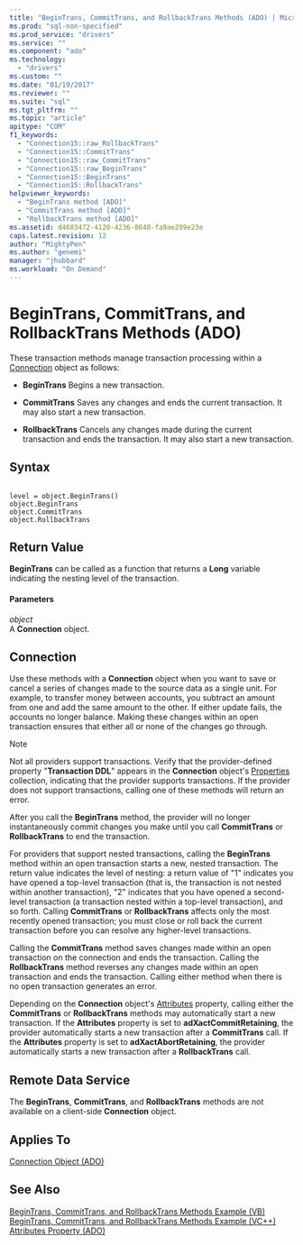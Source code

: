 ```yaml
---
title: "BeginTrans, CommitTrans, and RollbackTrans Methods (ADO) | Microsoft Docs"
ms.prod: "sql-non-specified"
ms.prod_service: "drivers"
ms.service: ""
ms.component: "ado"
ms.technology:
  - "drivers"
ms.custom: ""
ms.date: "01/19/2017"
ms.reviewer: ""
ms.suite: "sql"
ms.tgt_pltfrm: ""
ms.topic: "article"
apitype: "COM"
f1_keywords: 
  - "Connection15::raw_RollbackTrans"
  - "Connection15::CommitTrans"
  - "Connection15::raw_CommitTrans"
  - "Connection15::raw_BeginTrans"
  - "Connection15::BeginTrans"
  - "Connection15::RollbackTrans"
helpviewer_keywords: 
  - "BeginTrans method [ADO]"
  - "CommitTrans method [ADO]"
  - "RollbackTrans method [ADO]"
ms.assetid: d4683472-4120-4236-8640-fa9ae289e23e
caps.latest.revision: 12
author: "MightyPen"
ms.author: "genemi"
manager: "jhubbard"
ms.workload: "On Demand"
---
```

# BeginTrans, CommitTrans, and RollbackTrans Methods (ADO)
These transaction methods manage transaction processing within a [Connection](../../../ado/reference/ado-api/connection-object-ado.md) object as follows:  
  
-   **BeginTrans** Begins a new transaction.  
  
-   **CommitTrans** Saves any changes and ends the current transaction. It may also start a new transaction.  
  
-   **RollbackTrans** Cancels any changes made during the current transaction and ends the transaction. It may also start a new transaction.  
  
## Syntax  
  
```  
  
level = object.BeginTrans()  
object.BeginTrans  
object.CommitTrans  
object.RollbackTrans  
```  
  
## Return Value  
 **BeginTrans** can be called as a function that returns a **Long** variable indicating the nesting level of the transaction.  
  
#### Parameters  
 *object*  
 A **Connection** object.  
  
## Connection  
 Use these methods with a **Connection** object when you want to save or cancel a series of changes made to the source data as a single unit. For example, to transfer money between accounts, you subtract an amount from one and add the same amount to the other. If either update fails, the accounts no longer balance. Making these changes within an open transaction ensures that either all or none of the changes go through.  
  
> [!NOTE]
>  Not all providers support transactions. Verify that the provider-defined property "**Transaction DDL**" appears in the **Connection** object's [Properties](../../../ado/reference/ado-api/properties-collection-ado.md) collection, indicating that the provider supports transactions. If the provider does not support transactions, calling one of these methods will return an error.  
  
 After you call the **BeginTrans** method, the provider will no longer instantaneously commit changes you make until you call **CommitTrans** or **RollbackTrans** to end the transaction.  
  
 For providers that support nested transactions, calling the **BeginTrans** method within an open transaction starts a new, nested transaction. The return value indicates the level of nesting: a return value of "1" indicates you have opened a top-level transaction (that is, the transaction is not nested within another transaction), "2" indicates that you have opened a second-level transaction (a transaction nested within a top-level transaction), and so forth. Calling **CommitTrans** or **RollbackTrans** affects only the most recently opened transaction; you must close or roll back the current transaction before you can resolve any higher-level transactions.  
  
 Calling the **CommitTrans** method saves changes made within an open transaction on the connection and ends the transaction. Calling the **RollbackTrans** method reverses any changes made within an open transaction and ends the transaction. Calling either method when there is no open transaction generates an error.  
  
 Depending on the **Connection** object's [Attributes](../../../ado/reference/ado-api/attributes-property-ado.md) property, calling either the **CommitTrans** or **RollbackTrans** methods may automatically start a new transaction. If the **Attributes** property is set to **adXactCommitRetaining**, the provider automatically starts a new transaction after a **CommitTrans** call. If the **Attributes** property is set to **adXactAbortRetaining**, the provider automatically starts a new transaction after a **RollbackTrans** call.  
  
## Remote Data Service  
 The **BeginTrans**, **CommitTrans**, and **RollbackTrans** methods are not available on a client-side **Connection** object.  
  
## Applies To  
 [Connection Object (ADO)](../../../ado/reference/ado-api/connection-object-ado.md)  
  
## See Also  
 [BeginTrans, CommitTrans, and RollbackTrans Methods Example (VB)](../../../ado/reference/ado-api/begintrans-committrans-and-rollbacktrans-methods-example-vb.md)   
 [BeginTrans, CommitTrans, and RollbackTrans Methods Example (VC++)](../../../ado/reference/ado-api/begintrans-committrans-and-rollbacktrans-methods-example-vc.md)   
 [Attributes Property (ADO)](../../../ado/reference/ado-api/attributes-property-ado.md)
